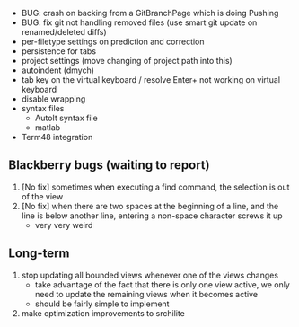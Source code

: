 * BUG: crash on backing from a GitBranchPage which is doing Pushing
* BUG: fix git not handling removed files (use smart git update on renamed/deleted diffs)
* per-filetype settings on prediction and correction
* persistence for tabs
* project settings (move changing of project path into this)
* autoindent (dmych)
* tab key on the virtual keyboard / resolve Enter+ not working on virtual keyboard
* disable wrapping
* syntax files
    * AutoIt syntax file
    * matlab
* Term48 integration






## Blackberry bugs (waiting to report)

1. [No fix] sometimes when executing a find command, the selection is out of the view
2. [No fix] when there are two spaces at the beginning of a line, and the line is below another line, entering a non-space character screws it up
    * very very weird

## Long-term

1. stop updating all bounded views whenever one of the views changes
    - take advantage of the fact that there is only one view active, we only need to update the remaining views when it becomes active
    - should be fairly simple to implement
2. make optimization improvements to srchilite
